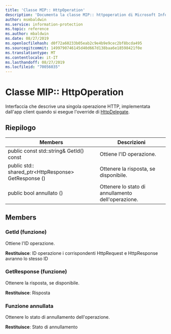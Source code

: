 ```yaml
---
title: 'Classe MIP:: HttpOperation'
description: 'Documenta la classe MIP:: httpoperation di Microsoft Information Protection (MIP) SDK.'
author: msmbaldwin
ms.service: information-protection
ms.topic: reference
ms.author: mbaldwin
ms.date: 08/27/2019
ms.openlocfilehash: d0f72a60233b05eab2c9e4b9e9cec2bf8bcda495
ms.sourcegitcommit: 1499790746145d40d667d138baa6e18598421f0e
ms.translationtype: MT
ms.contentlocale: it-IT
ms.lasthandoff: 08/27/2019
ms.locfileid: "70056035"
---
```

# <a name="class-miphttpoperation"></a>Classe MIP:: HttpOperation 
Interfaccia che descrive una singola operazione HTTP, implementata dall'app client quando si esegue l'override di [HttpDelegate](class_mip_httpdelegate.md).
  
## <a name="summary"></a>Riepilogo
 Members                        | Descrizioni                                
--------------------------------|---------------------------------------------
public const std::string& GetId() const  |  Ottiene l'ID operazione.
public std:: shared_ptr\<HttpResponse\> GetResponse ()  |  Ottenere la risposta, se disponibile.
public bool annullato ()  |  Ottenere lo stato di annullamento dell'operazione.
  
## <a name="members"></a>Members
  
### <a name="getid-function"></a>GetId (funzione)
Ottiene l'ID operazione.

  
**Restituisce**: ID operazione i corrispondenti HttpRequest e HttpResponse avranno lo stesso ID
  
### <a name="getresponse-function"></a>GetResponse (funzione)
Ottenere la risposta, se disponibile.

  
**Restituisce**: Risposta
  
### <a name="iscancelled-function"></a>Funzione annullata
Ottenere lo stato di annullamento dell'operazione.

  
**Restituisce**: Stato di annullamento